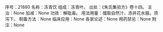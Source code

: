 序号：21880
名称：冻青饮
组成：冻青叶。
出处：《朱氏集验方》卷十四。
主治：None
加减：None
功效：解砒毒。
用法用量：擂取自然汁，添井花水服。须泻下。
制备方法：None
临床应用：None
各家论述：None
用药禁忌：None
附注：None
